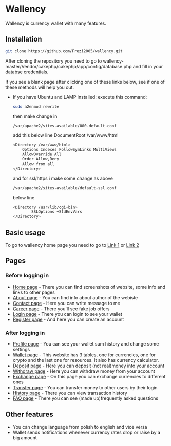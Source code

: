 # Wallency
Wallency is currency wallet with many features.

## Installation
```sh
git clone https://github.com/Frezi2005/wallency.git
```
After cloning the repository you need to go to wallency-master/Vendor/cakephp/cakephp/app/config/database.php and fill in your databse credentials.

If you see a blank page after clicking one of these links below, see if one of these methods will help you out.
- If you have Ubuntu and LAMP installed: 
    execute this command: 
    ```sh
    sudo a2enmod rewrite
    ```
    then make change in

    ```sh
    /var/apache2/sites-available/000-default.conf
    ```

    add this below line DocumentRoot /var/www/html

    ```sh
    <Directory /var/www/html>
        Options Indexes FollowSymLinks MultiViews
        AllowOverride All
        Order Allow,Deny
        Allow from all
    </Directory>
    ```

    and for ssl/https i make some change as above

    ```sh
    /var/apache2/sites-available/default-ssl.conf
    ```

    below line
    ```sh
    <Directory /usr/lib/cgi-bin>
            SSLOptions +StdEnvVars
    </Directory>
    ```


## Basic usage
To go to wallency home page you need to go to [Link 1](localhost/wallency-master/cakephp/cakephp) or [Link 2](localhost/wallency-master/cakephp/cakephp/home)

## Pages

### Before logging in
- [Home page](localhost/wallency-master/Vendor/cakephp/cakephp/home) - There you can find screenshots of website, some info and links to other pages
- [About page](localhost/wallency-master/Vendor/cakephp/cakephp/about) - You can find info about author of the webiste
- [Contact page](localhost/wallency-master/Vendor/cakephp/cakephp/contact) - Here you can write message to me
- [Career page](localhost/wallency-master/Vendor/cakephp/cakephp/career) - There you'll see fake job offers
- [Login page](localhost/wallency-master/Vendor/cakephp/cakephp/login) - There you can login to see your wallet
- [Register page](localhost/wallency-master/Vendor/cakephp/cakephp/career) - And here you can create an account

### After logging in
- [Profile page](localhost/wallency-master/Vendor/cakephp/cakephp/profile) - You can see your wallet sum history and change some settings
- [Wallet page](localhost/wallency-master/Vendor/cakephp/cakephp/wallet) - This website has 3 tables, one for currencies, one for crypto and the last one for resources. It also has currency calculator.
- [Deposit page](localhost/wallency-master/Vendor/cakephp/cakephp/deposit) - Here you can deposit (not real)money into your account
- [Withdraw page](localhost/wallency-master/Vendor/cakephp/cakephp/withdraw) - Here you can withdraw money from your account
- [Exchange page](localhost/wallency-master/Vendor/cakephp/cakephp/exchange) - On this page you can exchange currencies to different ones
- [Transfer page](localhost/wallency-master/Vendor/cakephp/cakephp/transfer) - You can transfer money to other users by their login
- [History page](localhost/wallency-master/Vendor/cakephp/cakephp/history) - There you can view transaction history
- [FAQ page](localhost/wallency-master/Vendor/cakephp/cakephp/faq) - There you can see (made up)frequently asked questions

## Other features
* You can change language from polish to english and vice versa
* Wallet sends notifications whenever currency rates drop or raise by a big amount